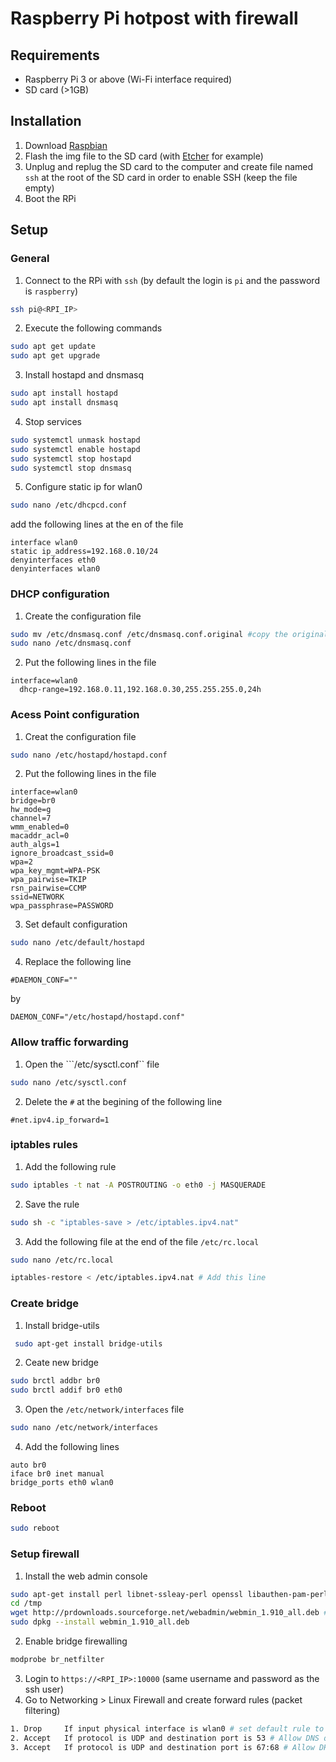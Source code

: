 # Raspberry Pi hotpost with firewall

## Requirements

* Raspberry Pi 3 or above (Wi-Fi interface required)
* SD card (>1GB)

## Installation 

1. Download [Raspbian](https://www.raspberrypi.org/downloads/raspbian/)
2. Flash the img file to the SD card (with [Etcher](https://www.balena.io/etcher/) for example)
3. Unplug and replug the SD card to the computer and create file named ``ssh`` at the root of the SD card in order to enable SSH (keep the file empty)
4. Boot the RPi

## Setup

### General

1. Connect to the RPi with ``ssh`` (by default the login is ``pi`` and the password is ``raspberry``)
```sh
ssh pi@<RPI_IP>
 ```
2. Execute the following commands
```sh
sudo apt get update
sudo apt get upgrade
 ```
 3. Install hostapd and dnsmasq
 ```sh
sudo apt install hostapd
sudo apt install dnsmasq
 ```
 4. Stop services
 ```sh
sudo systemctl unmask hostapd
sudo systemctl enable hostapd
sudo systemctl stop hostapd
sudo systemctl stop dnsmasq
```
5. Configure static ip for wlan0
```sh
sudo nano /etc/dhcpcd.conf
```
add the following lines at the en of the file
```
interface wlan0
static ip_address=192.168.0.10/24
denyinterfaces eth0
denyinterfaces wlan0
```

### DHCP configuration
1. Create the configuration file
```sh
sudo mv /etc/dnsmasq.conf /etc/dnsmasq.conf.original #copy the original file
sudo nano /etc/dnsmasq.conf
```
2. Put the following lines in the file
```
interface=wlan0
  dhcp-range=192.168.0.11,192.168.0.30,255.255.255.0,24h
```
### Acess Point configuration

1. Creat the configuration file
```sh
sudo nano /etc/hostapd/hostapd.conf
```
2. Put the following lines in the file
```
interface=wlan0
bridge=br0
hw_mode=g
channel=7
wmm_enabled=0
macaddr_acl=0
auth_algs=1
ignore_broadcast_ssid=0
wpa=2
wpa_key_mgmt=WPA-PSK
wpa_pairwise=TKIP
rsn_pairwise=CCMP
ssid=NETWORK
wpa_passphrase=PASSWORD
```
3. Set default configuration
```sh
sudo nano /etc/default/hostapd
```
4. Replace the following line
```
#DAEMON_CONF=""
```
by
```
DAEMON_CONF="/etc/hostapd/hostapd.conf"
```
### Allow traffic forwarding

1. Open the ```/etc/sysctl.conf`` file
```sh
sudo nano /etc/sysctl.conf
```
2. Delete the ``#`` at the begining of the following line 
```
#net.ipv4.ip_forward=1
```
### iptables rules

1. Add the following rule
```sh
sudo iptables -t nat -A POSTROUTING -o eth0 -j MASQUERADE
``` 
2. Save the rule
```sh
sudo sh -c "iptables-save > /etc/iptables.ipv4.nat"

```
3. Add the following file at the end of the file ``/etc/rc.local``
```sh
sudo nano /etc/rc.local
```
```sh
iptables-restore < /etc/iptables.ipv4.nat # Add this line
```

### Create bridge

1. Install bridge-utils
```sh
 sudo apt-get install bridge-utils
 ```
 2. Ceate new bridge
 ```sh
 sudo brctl addbr br0
 sudo brctl addif br0 eth0
 ```
 3. Open the ``/etc/network/interfaces`` file
```sh
sudo nano /etc/network/interfaces
```
4. Add the following lines
```
auto br0
iface br0 inet manual
bridge_ports eth0 wlan0
```


### Reboot
```sh
sudo reboot
```

### Setup firewall

1. Install the web admin console
```sh
sudo apt-get install perl libnet-ssleay-perl openssl libauthen-pam-perl libpam-runtime libio-pty-perl apt-show-versions python
cd /tmp
wget http://prdownloads.sourceforge.net/webadmin/webmin_1.910_all.deb # latest version here
sudo dpkg --install webmin_1.910_all.deb
```
2. Enable bridge firewalling
```sh
modprobe br_netfilter
```
3. Login to ``https://<RPI_IP>:10000`` (same username and password as the ssh user)
4. Go to Networking > Linux Firewall and create forward rules (packet filtering)
```sh
1. Drop     If input physical interface is wlan0 # set default rule to drop (warning : the default action must be set to Accept and this rule must be the last)
2. Accept   If protocol is UDP and destination port is 53 # Allow DNS queries
3. Accept	If protocol is UDP and destination port is 67:68 # Allow DHCP

```





